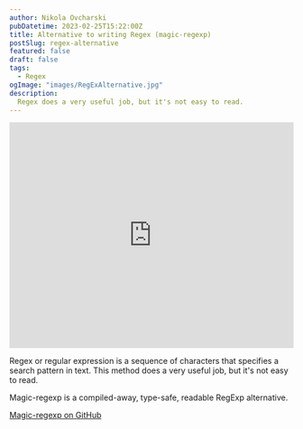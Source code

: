 ```yaml
---
author: Nikola Ovcharski
pubDatetime: 2023-02-25T15:22:00Z
title: Alternative to writing Regex (magic-regexp)
postSlug: regex-alternative
featured: false
draft: false
tags:
  - Regex
ogImage: "images/RegExAlternative.jpg"
description:
  Regex does a very useful job, but it's not easy to read.
---
```


<iframe width="100%" height="400" src="https://www.youtube.com/embed/X_k198mrGL8" title="YouTube video player" frameborder="0" allow="accelerometer; autoplay; clipboard-write; encrypted-media; gyroscope; picture-in-picture; web-share" allowfullscreen></iframe>

Regex or regular expression is a sequence of characters that specifies a search pattern in text. This method does a very useful job, but it's not easy to read.

Magic-regexp is a compiled-away, type-safe, readable RegExp alternative.

[Magic-regexp on GitHub](https://github.com/danielroe/magic-regexp)